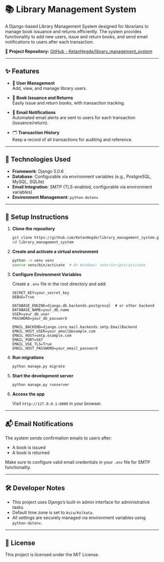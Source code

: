# 📚 Library Management System

A Django-based Library Management System designed for librarians to manage book issuance and returns efficiently. The system provides functionality to add new users, issue and return books, and send email notifications to users after each transaction.

🔗 **Project Repository:** [GitHub - KetanHegde/library_management_system](https://github.com/KetanHegde/library_management_system)

---

## ✨ Features

- 👤 **User Management**  
  Add, view, and manage library users.

- 📘 **Book Issuance and Returns**  
  Easily issue and return books, with transaction tracking.

- 📧 **Email Notifications**  
  Automated email alerts are sent to users for each transaction (issuance/return).

- 🗂️ **Transaction History**  
  Keep a record of all transactions for auditing and reference.

---

## 🚀 Technologies Used

- **Framework**: Django 5.0.6
- **Database**: Configurable via environment variables (e.g., PostgreSQL, MySQL, SQLite)
- **Email Integration**: SMTP (TLS-enabled, configurable via environment variables)
- **Environment Management**: `python-dotenv`

---

## 🔧 Setup Instructions

1. **Clone the repository**

   ```bash
   git clone https://github.com/KetanHegde/library_management_system.git
   cd library_management_system
   ```

2. **Create and activate a virtual environment**

   ```bash
   python -m venv venv
   source venv/bin/activate  # On Windows: venv\Scripts\activate
   ```

3. **Configure Environment Variables**

   Create a `.env` file in the root directory and add:

   ```env
   SECRET_KEY=your_secret_key
   DEBUG=True

   DATABASE_ENGINE=django.db.backends.postgresql  # or other backend
   DATABASE_NAME=your_db_name
   USER=your_db_user
   PASSWORD=your_db_password

   EMAIL_BACKEND=django.core.mail.backends.smtp.EmailBackend
   EMAIL_HOST_USER=your_email@example.com
   EMAIL_HOST=smtp.example.com
   EMAIL_PORT=587
   EMAIL_USE_TLS=True
   EMAIL_HOST_PASSWORD=your_email_password
   ```

4. **Run migrations**

   ```bash
   python manage.py migrate
   ```

5. **Start the development server**

   ```bash
   python manage.py runserver
   ```

6. **Access the app**

   Visit `http://127.0.0.1:8000` in your browser.

---

## 📬 Email Notifications

The system sends confirmation emails to users after:

- A book is issued
- A book is returned

Make sure to configure valid email credentials in your `.env` file for SMTP functionality.

---

## 🛠 Developer Notes

- This project uses Django’s built-in admin interface for administrative tasks.
- Default time zone is set to `Asia/Kolkata`.
- All settings are securely managed via environment variables using `python-dotenv`.

---

## 📃 License

This project is licensed under the MIT License.
